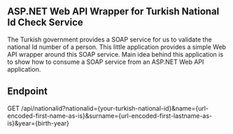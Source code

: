 ## ASP.NET Web API Wrapper for Turkish National Id Check Service
The Turkish government provides a SOAP service for us to validate the national Id number of a person. This little application provides a simple Web API wrapper around this SOAP service. Main idea behind this application is to show how to consume a SOAP service from an ASP.NET Web API application.

## Endpoint
GET /api/nationalid?nationalid={your-turkish-national-id}&name={url-encoded-first-name-as-is}&surname={url-encoded-first-lastname-as-is}&year={birth-year}